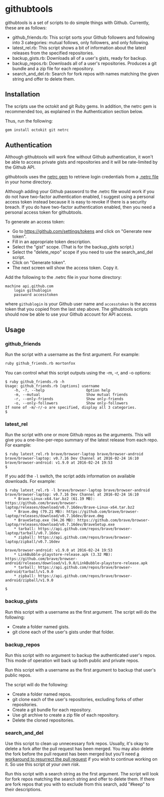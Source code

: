# githubtools

githubtools is a set of scripts to do simple things with Github. Currently, these are as follows:

* github\_friends.rb: This script sorts your Github followers and following into 3 categories: mutual follows, only followers, and only following.
* latest\_rel.rb: This script shows a bit of information about the latest releases from the specified repositories.
* backup\_gists.rb: Downloads all of a user's gists, ready for backup.
* backup\_repos.rb: Downloads all of a user's repositories. Produces a git bundle and a zip file for each repository.
* search\_and\_del.rb: Search for fork repos with names matching the given string and offer to delete them.

## Installation

The scripts use the octokit and git Ruby gems. In addition, the netrc gem is recommended too, as explained in the Authentication section below.

Thus, run the following:

```sh
gem install octokit git netrc
```

## Authentication

Although githubtools will work fine without Github authentication, it won't be able to access private gists and repositories and it will be rate-limited by the Github API.

githubtools uses the [netrc gem](https://github.com/heroku/netrc) to retrieve login credentials from a [.netrc file](http://www.gnu.org/software/inetutils/manual/html\_node/The-\_002enetrc-file.html) in your home directory.

Although adding your Github password to the .netrc file would work if you do not have two-factor authentication enabled, I suggest using a personal access token instead because it is easy to revoke if there is a security breach. If you do have two-factor authentication enabled, then you need a personal access token for githubtools.

To generate an access token:

* Go to <https://github.com/settings/tokens> and click on "Generate new token".
* Fill in an appropriate token description.
* Select the "gist" scope. (That is for the backup\_gists script.)
* Select the "delete\_repo" scope if you need to use the search\_and\_del script.
* Click on "Generate token".
* The next screen will show the access token. Copy it.

Add the following to the .netrc file in your home directory:

```
machine api.github.com
    login githublogin
    password accesstoken
```

where ``githublogin`` is your Github user name and ``accesstoken`` is the access token that you copied from the last step above. The githubtools scripts should now be able to use your Github account for API access.

## Usage

### github\_friends

Run the script with a username as the first argument. For example:

```sh
ruby github_friends.rb mortonfox
```

You can control what this script outputs using the -m, -r, and -o options:

```console
$ ruby github_friends.rb -h
Usage: github_friends.rb [options] username
    -h, -?, --help                   Option help
    -m, --mutual                     Show mutual friends
    -r, --only-friends               Show only-friends
    -o, --only-followers             Show only-followers
If none of -m/-r/-o are specified, display all 3 categories.
$
```

### latest\_rel

Run the script with one or more Github repos as the arguments. This will give you a one-line-per-repo summary of the latest release from each repo. For example:

```console
$ ruby latest_rel.rb brave/browser-laptop brave/browser-android
brave/browser-laptop: v0.7.16 Dev Channel at 2016-02-24 16:10
brave/browser-android: v1.9.0 at 2016-02-24 19:53
$
```

If you add the ``-l`` switch, the script adds information on available downloads. For example:

```console
$ ruby latest_rel.rb -l brave/browser-laptop brave/browser-android
brave/browser-laptop: v0.7.16 Dev Channel at 2016-02-24 16:10
    * Brave-Linux-x64.tar.bz2 (61.19 MB): https://github.com/brave/browser-laptop/releases/download/v0.7.16dev/Brave-Linux-x64.tar.bz2
    * Brave.dmg (79.21 MB): https://github.com/brave/browser-laptop/releases/download/v0.7.16dev/Brave.dmg
    * BraveSetup.exe (94.26 MB): https://github.com/brave/browser-laptop/releases/download/v0.7.16dev/BraveSetup.exe
    * tarball: https://api.github.com/repos/brave/browser-laptop/tarball/v0.7.16dev
    * zipball: https://api.github.com/repos/brave/browser-laptop/zipball/v0.7.16dev

brave/browser-android: v1.9.0 at 2016-02-24 19:53
    * LinkBubble-playstore-release.apk (3.32 MB): https://github.com/brave/browser-android/releases/download/v1.9.0/LinkBubble-playstore-release.apk
    * tarball: https://api.github.com/repos/brave/browser-android/tarball/v1.9.0
    * zipball: https://api.github.com/repos/brave/browser-android/zipball/v1.9.0

$
```

### backup\_gists

Run this script with a username as the first argument. The script will do the following:

* Create a folder named gists.
* git clone each of the user's gists under that folder.

### backup\_repos

Run this script with no argument to backup the authenticated user's repos. This mode of operation will back up both public and private repos.

Run this script with a username as the first argument to backup that user's public repos.

The script will do the following:

* Create a folder named repos.
* git clone each of the user's repositories, excluding forks of other repositories.
* Create a git bundle for each repository.
* Use git archive to create a zip file of each repository.
* Delete the cloned repositories.

### search\_and\_del

Use this script to clean up unnecessary fork repos. Usually, it's okay to delete a fork after the pull request has been merged. You may also delete the fork before the pull request has been merged but you'll need [a workaround to resurrect the pull request](https://github.com/isaacs/github/issues/168#issuecomment-374201226) if you wish to continue working on it. So use this script *at your own risk*.

Run this script with a search string as the first argument. The script will look for fork repos matching the search string and offer to delete them. If there are fork repos that you with to exclude from this search, add "#keep" to their descriptions.

